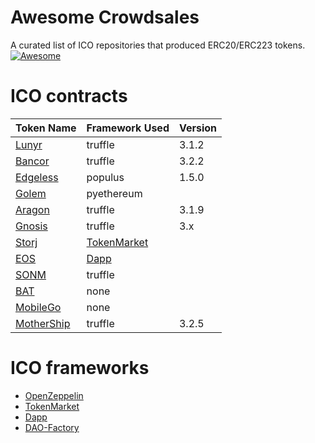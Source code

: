 Awesome Crowdsales
===============
A curated list of ICO repositories that produced ERC20/ERC223 tokens.
[![Awesome](https://cdn.rawgit.com/sindresorhus/awesome/d7305f38d29fed78fa85652e3a63e154dd8e8829/media/badge.svg)](https://github.com/sindresorhus/awesome)



# ICO contracts
| Token Name | Framework Used | Version |
| ------------- | ------------- |------------- |
| [Lunyr](https://github.com/Lunyr/crowdsale-contracts) | truffle | 3.1.2 |
| [Bancor](https://github.com/bancorprotocol/contracts/) | truffle | 3.2.2 |
| [Edgeless](https://github.com/miohtama/Edgeless-Smart-Contracts) | populus | 1.5.0 |
| [Golem](https://github.com/golemfactory/golem-crowdfunding) | pyethereum |
| [Aragon](https://github.com/aragon/aragon-network-token) | truffle | 3.1.9 |
| [Gnosis](https://github.com/gnosis/gnosis-contracts/) | truffle | 3.x | 
| [Storj](https://github.com/Storj/storj-contracts/) | [TokenMarket](https://github.com/tokenMarketNet/ico) | |
| [EOS](https://github.com/EOSIO/eos-token-distribution) | [Dapp](https://github.com/dapphub/dapp) | |
| [SONM](https://github.com/sonm-io/ico-contracts) | truffle | |
| [BAT](https://github.com/brave-intl/basic-attention-token-crowdsale) | none | |
| [MobileGo](https://github.com/bokkypoobah/MobileGoToken)| none | |
| [MotherShip](https://github.com/mothershipcx/contracts) | truffle | 3.2.5 |
# ICO frameworks

* [OpenZeppelin](https://github.com/OpenZeppelin/zeppelin-solidity)
* [TokenMarket](https://github.com/tokenMarketNet/ico)
* [Dapp](https://github.com/dapphub/dapp)
* [DAO-Factory](https://github.com/airalab/DAO-Factory)
